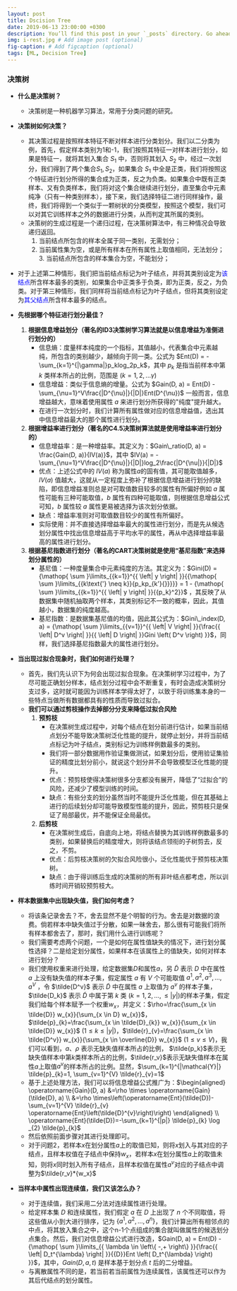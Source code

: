 ```yaml
---
layout: post
title: Dscision Tree
date: 2019-06-13 23:00:00 +0300
description: You’ll find this post in your `_posts` directory. Go ahead and edit it and re-build the site to see your changes. # Add post description (optional)
img: i-rest.jpg # Add image post (optional)
fig-caption: # Add figcaption (optional)
tags: [ML, Decision Tree]
---
```


### 决策树

* **什么是决策树？**
	
	+ 决策树是一种机器学习算法，常用于分类问题的研究。
* **决策树如何决策？**
	
	+ 其决策过程是按照样本特征不断对样本进行分类划分。我们以二分类为例，首先，假定样本类别为1和-1，我们按照其特征一对样本进行划分，如果是特征一，就将其划入集合 $S_1$ 中，否则将其划入 $S_2$ 中，经过一次划分，我们得到了两个集合${S_1,S_2}$，如果集合 $S_1$ 中全是正类，我们将按照这个特征进行划分所得的集合成为正类，反之为负类。如果集合中既有正类样本、又有负类样本，我们将对这个集合继续进行划分，直至集合中元素纯净（只有一种类别样本），接下来，我们选择特征二进行同样操作，最终，我们将得到一个类似于一颗树状的分类模型，按照这个模型，我们可以对其它训练样本之外的数据进行分类，从而判定其所属的类别。
  * 决策树的生成过程是一个递归过程，在决策树算法中，有三种情况会导致递归返回。
  	1. 当前结点所包含的样本全属于同一类别，无需划分；
  	2. 当前属性集为空，或是所有样本在所有属性上取值相同，无法划分；
		3. 当前结点所包含的样本集合为空，不能划分；
* 对于上述第二种情形，我们把当前结点标记为叶子结点，并将其类别设定为<font color="#00f">该结点</font>所含样本最多的类别，如果集合中正类多于负类，即为正类，反之，为负类。对于第三种情形，我们同样将当前结点标记为叶子结点，但将其类别设定为<font color="#00f">其父结点</font>所含样本最多的结点。
	
* **先根据哪个特征进行划分最佳？**
  1. **根据信息增益划分（著名的ID3决策树学习算法就是以信息增益为准侧进行划分的）**
     + 信息熵：度量样本纯度的一个指标，其值越小，代表集合中元素越纯，所包含的类别越少，越倾向于同一类。公式为 $Ent(D) = - \sum_{k=1}^{|\gamma|}p_klog_2p_k$，其中 $p_k$ 是指当前样本中第 $k$ 类样本所占的比例，范围是 $(k=1,2,...\gamma)$
     + 信息增益：类似于信息熵的增量。公式为 $Gain(D, a) = Ent(D) - \sum_{\nu=1}^V\frac{|D^{\nu}|}{|D|}Ent(D^{\nu})$ 一般而言，信息增益越大，意味着使用属性 $a$ 来进行划分所获得的"纯度"提升越大。
     + 在进行一次划分时，我们计算所有属性做对应的信息增益值，选出其中信息增益最大的那个属性进行划分。
  2. **根据增益率进行划分（著名的C4.5决策树算法就是使用增益率进行划分的）**
     + 信息增益率：是一种增益率。其定义为：$Gain\_ratio(D, a) =  \frac{Gain(D, a)}{IV(a)}$，其中 $IV(a) =  - \sum_{\nu=1}^V\frac{|D^{\nu}|}{|D|}log_2\frac{|D^{\nu|}}{|D|}$
     + 优点：上述公式中的 $IV(a)$ 称为属性$a$的固有值，其可能取值越多，$IV(a)$ 值越大，这就从一定程度上弥补了根据信息增益进行划分的缺陷，即信息增益准则总是对可取值数目较多的属性有所偏好例如 $a$ 属性可能有三种可能取值，$b$ 属性有四种可能取值，则根据信息增益公式可知，$b$ 属性较 $a$ 属性更易被选择为该次划分依据。
     + 缺点：增益率准则对可取值数目较少的属性有所偏好。
     + 实际使用：并不直接选择增益率最大的属性进行划分，而是先从候选划分属性中找出信息增益高于平均水平的属性，再从中选择增益率最高的属性进行划分。
  3. **根据基尼指数进行划分（著名的CART决策树就是使用“基尼指数”来选择划分属性的）**
     + 基尼值：一种度量集合中元素纯度的方法。其定义为：$Gini(D) = {\mathop{ \sum }\limits_{{k=1}}^{{ \left| y \right| }}{{\mathop{ \sum }\limits_{{k\text{'} \neq k}}{p_kp_{k'}{}}}}} = 1 - {\mathop{ \sum }\limits_{{k=1}}^{{ \left| y \right| }}{{p_k}^2}}$ ，其反映了从数据集中随机抽取两个样本，其类别标记不一致的概率，因此，其值越小，数据集的纯度越高。
     + 基尼指数：是数据集基尼值的均值，因此其公式为：$Gini\_index(D, a) =  {\mathop{ \sum }\limits_{{v=1}}^{{ \left| V \right| }}{\frac{{ \left| D^v \right| }}{{ \left| D \right| }}Gini \left( D^v \right) }}$，同样，我们选择基尼指数最大的属性进行划分。
  
* **当出现过拟合现象时，我们如何进行处理？**

  + 首先，我们先认识下为何会出现过拟合现象。在决策树学习过程中，为了尽可能正确划分样本，结点划分过程中会不断重复，有时会造成决策树分支过多，这时就可能因为训练样本学得太好了，以致于将训练集本身的一些特点当做所有数据都具有的性质而导致过拟合。
  + **我们可以通过剪枝操作去掉部分分支来降低过拟合风险**
    1. **预剪枝**
       + 在决策树生成过程中，对每个结点在划分前进行估计，如果当前结点划分不能导致决策树泛化性能的提升，就停止划分，并将当前结点标记为叶子结点，类别标记为训练样例数最多的类别。
       + 我们将一部分数据用作验证集做测试，如果划分后，使用验证集验证的精度比划分前小，就说这个划分并不会导致模型泛化性能的提升。
       + 优点：预剪枝使得决策树很多分支都没有展开，降低了“过拟合”的风险，还减少了模型训练的时间。
       + 缺点：有些分支的划分虽然当时不能提升泛化性能，但在其基础上进行的后续划分却可能导致模型性能的提升，因此，预剪枝只是保证了局部最优，并不能保证全局最优。
    2. **后剪枝**
       + 在决策树生成后，自底向上地，将结点替换为其训练样例数最多的类别，如果替换后的精度增大，则将该结点领衔的子树剪去，反之，不剪。
       + 优点：后剪枝决策树的欠拟合风险很小，泛化性能优于预剪枝决策树。
       + 缺点：由于得训练后生成的决策树的所有非叶结点都考虑，所以训练时间开销较预剪枝大。

* **样本数据集中出现缺失值，我们如何考虑？**

  + 将该条记录舍去？不，舍去显然不是个明智的行为。舍去是对数据的浪费。倘若样本中缺失值过于分散，如果一昧舍去，那么很有可能我们将所有样本都舍去了，那时，我们用什么进行训练呢？
  + 我们需要考虑两个问题，一个是如何在属性值缺失的情况下，进行划分属性选择？二是给定划分属性，如果样本在该属性上的值缺失，如何对样本进行划分？
  + 我们使用权重来进行处理，给定数据集$D$和属性$a$，另 $\tilde{D}$ 表示 $D$ 中在属性 $a$ 上没有缺失值的样本子集，假定属性 $a$ 有 $V$ 个可能取值 ${a^1, a^2, a^3,...,a^V}$ ，令 $\tilde{D^v}$ 表示 $\tilde{D}$ 中在属性 $a$ 上取值为 $a^v$ 的样本子集，$\tilde{D_k}$ 表示 $\tilde{D}$ 中属于第 $k$ 类 $(k=1,2,...,\leqslant|y|)$的样本子集，假定我们给每个样本赋予一个权重$w_x$，并定义：$\rho=\frac{\sum_{x \in \tilde{D}} w_{x}}{\sum_{x \in D} w_{x}}$，$\tilde{p}_{k}=\frac{\sum_{x \in \tilde{D}_{k}} w_{x}}{\sum_{x \in \tilde{D}} w_{x}}$ $(1 \leqslant k \leqslant|y|)$，$\tilde{r}_{v}=\frac{\sum_{x \in \tilde{D^v}} w_{x}}{\sum_{x \in \overline{D}} w_{x}}$ $(1 \leqslant v \leqslant V)$，我们可以看到，$a、\rho$ 表示无缺失值样本所占的比例， $\tilde{p_k}$表示无缺失值样本中第$k$类样本所占的比例，$\tilde{r_v}$表示无缺失值样本在属性$a$上取值$a^v$的样本所占的比例。显然，$\sum_{k=1}^{|\mathcal{Y}|} \tilde{p}_{k}=1, \sum_{v=1}^{V} \tilde{r}_{v}=1$
  + 基于上述处理方法，我们可以将信息增益公式推广为：$\begin{aligned} \operatorname{Gain}(D, a) &=\rho \times \operatorname{Gain}(\tilde{D}, a) \\ &=\rho \times\left(\operatorname{Ent}(\tilde{D})-\sum_{v=1}^{V} \tilde{r}_{v} \operatorname{Ent}\left(\tilde{D}^{v}\right)\right) \end{aligned} \\ \operatorname{Ent}(\tilde{D})=-\sum_{k=1}^{|p|} \tilde{p}_{k} \log _{2} \tilde{p}_{k}$
  + 然后依照前面步骤对其进行处理即可。
  + 对于问题2，若样本$x$在划分属性$a$上的取值已知，则将$x$划入与其对应的子结点，且样本权值在子结点中保持$w_x$，若样本$x$在划分属性$a$上的取值未知，则将$x$同时划入所有子结点，且样本权值在属性$a^v$对应的子结点中调整为$\tilde{r_v}*{w_x}$

* **当样本中属性出现连续值，我们又该怎么办？**

  + 对于连续值，我们采用二分法对连续属性进行处理。
  + 给定样本集 $D$ 和连续属性，我们假定 $a$ 在 $D$ 上出现了 $n$ 个不同取值，将这些值从小到大进行排序，记为 $\{a^1, a^2,...,a^n\}$，我们计算出所有相邻点的中点，将其放入集合之中，这个n-1个点组成的集合就叫做属性的候选划分点集合。然后，我们对信息增益公式进行改造，$Gain(D, a) = Ent(D) - {\mathop{ \sum }\limits_{{ \lambda  \in  \left\{ -,+ \right\} }}{\frac{{ \left| D_t^{\lambda} \right| }}{{D}}Ent \left( D_t^{\lambda} \right) }}$，其中，$Gain(D, a, t)$ 是样本基于划分点 $t$ 后的二分增益。
  + 与离散属性不同的是，若当前若当前属性为连续属性，该属性还可以作为其后代结点的划分属性。
  
  
